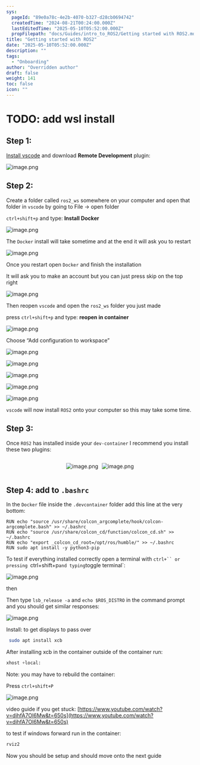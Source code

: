 ```yaml
---
sys:
  pageId: "89e0a78c-4e2b-4070-b327-d28cb0694742"
  createdTime: "2024-08-21T00:24:00.000Z"
  lastEditedTime: "2025-05-10T05:52:00.000Z"
  propFilepath: "docs/Guides/intro_to_ROS2/Getting started with ROS2.md"
title: "Getting started with ROS2"
date: "2025-05-10T05:52:00.000Z"
description: ""
tags:
  - "Onboarding"
author: "Overridden author"
draft: false
weight: 141
toc: false
icon: ""
---
```


# TODO: add wsl install

## Step 1:

[Install vscode](https://code.visualstudio.com/download) and download **Remote Development** plugin:

![image.png](https://prod-files-secure.s3.us-west-2.amazonaws.com/d518164a-d88e-44d1-a4ee-3adb3bd8bce0/efb52993-1881-4a40-b95e-6f020334f022/image.png?X-Amz-Algorithm=AWS4-HMAC-SHA256&X-Amz-Content-Sha256=UNSIGNED-PAYLOAD&X-Amz-Credential=ASIAZI2LB4667REEUMFL%2F20250630%2Fus-west-2%2Fs3%2Faws4_request&X-Amz-Date=20250630T110823Z&X-Amz-Expires=3600&X-Amz-Security-Token=IQoJb3JpZ2luX2VjEMP%2F%2F%2F%2F%2F%2F%2F%2F%2F%2FwEaCXVzLXdlc3QtMiJHMEUCIF9Aa9I3Wb52%2B6ipC9dJPfFz0vIVWtZCepUIOZnNHupKAiEA%2B11LEz3x8k%2Bexaxs3iGW4N5fAKFQaqjmFI9zqSEW0G4qiAQIvP%2F%2F%2F%2F%2F%2F%2F%2F%2F%2FARAAGgw2Mzc0MjMxODM4MDUiDF0NN%2B%2Fb8u%2FmjEe0QSrcAyMGS5pnnBe71yJAisddhftF9h%2F%2B3Ef8KoB524aXYMaUxpKbhEyXl8pQ04uy1yC54NjEuasFkNRUrykqUCXIk1Yfm9ctn2ij1%2FbaPeuIAjsL5UxNYxGq%2BTS%2FIS6hS2kIn4%2FvtIovLW12NK66BfHP5rqVzGVLAEuFFJ91qS6J0EqmSuI0VQNwX12z4TmtXpi0VzAspkLQJ%2F%2FynEC%2BsTtzAgzrw2Doa%2BAnaKSAGIQnpRLgMrGOasfqJXZz5J9QYE6C3tlZ7HTG%2Bs2rpKpZ3wwcUn4So7lmKecgNV3frb%2FdlghxOqzhlveMnHQPwPqbZ%2BiHdDFkN0e7v%2BKtC2gj5QIVFM5Xk0LUx7%2FpIMDhXdHxe3z3XrcOPuBCOp%2Fcfb32vrcUhIAT%2Fq6jGrgTBeL%2BINIDiJfTAkkooDgZDGIx8TCZMHtIUkamNniLR6Q5ZTaPMFTqXQGQ7dtGBpQX0Wf7WCzDwok57visOw5ufemjpBnz3mmz8ZdALo9V2hg%2BCcuqK7nohmRuZv%2BNNS86yKjQyfHKpDmX4DWfDYg66MBDsL5hVPnNZOu7grmz77Cu8o%2FTxceGKNgjyMbv3hTFbZMHWfQUS0mkNMF2dUhx2uzuvnLvhUeVDLQZ4VqJWkaIOm2WMJjOicMGOqUBgpcUy9RrEi9rwvOJ4JJOqg7xqFDeHEahtLaSm9a%2FaG%2B8D2oIHY0CKBuXuDQj1ERlUkZqPstLL21CPV1km9CO5mUDtHweSd%2B4zmLwJxqSGWaQb7DHnyUMb90zOhemBrna1bVSsbtYTqmZJY5FOAYoBeIzqdnT6hEJw988WXfXFQb8GgDEW3kVbufd8kAdw5zHjLhnq7UZ992v2Nu30bB5MD0wNtcz&X-Amz-Signature=5498da18ff024d58979f4ffd111c81fe28bf0421ef2a50afe890edfa2c8122c3&X-Amz-SignedHeaders=host&x-amz-checksum-mode=ENABLED&x-id=GetObject)

## Step 2:

Create a folder called `ros2_ws` somewhere on your computer and open that folder in `vscode` by going to File → open folder 

`ctrl+shift+p` and type: **Install Docker**

![image.png](https://prod-files-secure.s3.us-west-2.amazonaws.com/d518164a-d88e-44d1-a4ee-3adb3bd8bce0/2269dc0e-1cd5-47ff-bceb-c04ad9b2eab0/image.png?X-Amz-Algorithm=AWS4-HMAC-SHA256&X-Amz-Content-Sha256=UNSIGNED-PAYLOAD&X-Amz-Credential=ASIAZI2LB4667REEUMFL%2F20250630%2Fus-west-2%2Fs3%2Faws4_request&X-Amz-Date=20250630T110823Z&X-Amz-Expires=3600&X-Amz-Security-Token=IQoJb3JpZ2luX2VjEMP%2F%2F%2F%2F%2F%2F%2F%2F%2F%2FwEaCXVzLXdlc3QtMiJHMEUCIF9Aa9I3Wb52%2B6ipC9dJPfFz0vIVWtZCepUIOZnNHupKAiEA%2B11LEz3x8k%2Bexaxs3iGW4N5fAKFQaqjmFI9zqSEW0G4qiAQIvP%2F%2F%2F%2F%2F%2F%2F%2F%2F%2FARAAGgw2Mzc0MjMxODM4MDUiDF0NN%2B%2Fb8u%2FmjEe0QSrcAyMGS5pnnBe71yJAisddhftF9h%2F%2B3Ef8KoB524aXYMaUxpKbhEyXl8pQ04uy1yC54NjEuasFkNRUrykqUCXIk1Yfm9ctn2ij1%2FbaPeuIAjsL5UxNYxGq%2BTS%2FIS6hS2kIn4%2FvtIovLW12NK66BfHP5rqVzGVLAEuFFJ91qS6J0EqmSuI0VQNwX12z4TmtXpi0VzAspkLQJ%2F%2FynEC%2BsTtzAgzrw2Doa%2BAnaKSAGIQnpRLgMrGOasfqJXZz5J9QYE6C3tlZ7HTG%2Bs2rpKpZ3wwcUn4So7lmKecgNV3frb%2FdlghxOqzhlveMnHQPwPqbZ%2BiHdDFkN0e7v%2BKtC2gj5QIVFM5Xk0LUx7%2FpIMDhXdHxe3z3XrcOPuBCOp%2Fcfb32vrcUhIAT%2Fq6jGrgTBeL%2BINIDiJfTAkkooDgZDGIx8TCZMHtIUkamNniLR6Q5ZTaPMFTqXQGQ7dtGBpQX0Wf7WCzDwok57visOw5ufemjpBnz3mmz8ZdALo9V2hg%2BCcuqK7nohmRuZv%2BNNS86yKjQyfHKpDmX4DWfDYg66MBDsL5hVPnNZOu7grmz77Cu8o%2FTxceGKNgjyMbv3hTFbZMHWfQUS0mkNMF2dUhx2uzuvnLvhUeVDLQZ4VqJWkaIOm2WMJjOicMGOqUBgpcUy9RrEi9rwvOJ4JJOqg7xqFDeHEahtLaSm9a%2FaG%2B8D2oIHY0CKBuXuDQj1ERlUkZqPstLL21CPV1km9CO5mUDtHweSd%2B4zmLwJxqSGWaQb7DHnyUMb90zOhemBrna1bVSsbtYTqmZJY5FOAYoBeIzqdnT6hEJw988WXfXFQb8GgDEW3kVbufd8kAdw5zHjLhnq7UZ992v2Nu30bB5MD0wNtcz&X-Amz-Signature=b3502d8f96f0ac61fba7c7ee7d18a10bf796bdb56c86ece282a14206f4f7648d&X-Amz-SignedHeaders=host&x-amz-checksum-mode=ENABLED&x-id=GetObject)

The `Docker` install will take sometime and at the end it will ask you to restart

![image.png](https://prod-files-secure.s3.us-west-2.amazonaws.com/d518164a-d88e-44d1-a4ee-3adb3bd8bce0/ed233f78-be33-4b1f-b89c-9c346c0e961e/image.png?X-Amz-Algorithm=AWS4-HMAC-SHA256&X-Amz-Content-Sha256=UNSIGNED-PAYLOAD&X-Amz-Credential=ASIAZI2LB4667REEUMFL%2F20250630%2Fus-west-2%2Fs3%2Faws4_request&X-Amz-Date=20250630T110823Z&X-Amz-Expires=3600&X-Amz-Security-Token=IQoJb3JpZ2luX2VjEMP%2F%2F%2F%2F%2F%2F%2F%2F%2F%2FwEaCXVzLXdlc3QtMiJHMEUCIF9Aa9I3Wb52%2B6ipC9dJPfFz0vIVWtZCepUIOZnNHupKAiEA%2B11LEz3x8k%2Bexaxs3iGW4N5fAKFQaqjmFI9zqSEW0G4qiAQIvP%2F%2F%2F%2F%2F%2F%2F%2F%2F%2FARAAGgw2Mzc0MjMxODM4MDUiDF0NN%2B%2Fb8u%2FmjEe0QSrcAyMGS5pnnBe71yJAisddhftF9h%2F%2B3Ef8KoB524aXYMaUxpKbhEyXl8pQ04uy1yC54NjEuasFkNRUrykqUCXIk1Yfm9ctn2ij1%2FbaPeuIAjsL5UxNYxGq%2BTS%2FIS6hS2kIn4%2FvtIovLW12NK66BfHP5rqVzGVLAEuFFJ91qS6J0EqmSuI0VQNwX12z4TmtXpi0VzAspkLQJ%2F%2FynEC%2BsTtzAgzrw2Doa%2BAnaKSAGIQnpRLgMrGOasfqJXZz5J9QYE6C3tlZ7HTG%2Bs2rpKpZ3wwcUn4So7lmKecgNV3frb%2FdlghxOqzhlveMnHQPwPqbZ%2BiHdDFkN0e7v%2BKtC2gj5QIVFM5Xk0LUx7%2FpIMDhXdHxe3z3XrcOPuBCOp%2Fcfb32vrcUhIAT%2Fq6jGrgTBeL%2BINIDiJfTAkkooDgZDGIx8TCZMHtIUkamNniLR6Q5ZTaPMFTqXQGQ7dtGBpQX0Wf7WCzDwok57visOw5ufemjpBnz3mmz8ZdALo9V2hg%2BCcuqK7nohmRuZv%2BNNS86yKjQyfHKpDmX4DWfDYg66MBDsL5hVPnNZOu7grmz77Cu8o%2FTxceGKNgjyMbv3hTFbZMHWfQUS0mkNMF2dUhx2uzuvnLvhUeVDLQZ4VqJWkaIOm2WMJjOicMGOqUBgpcUy9RrEi9rwvOJ4JJOqg7xqFDeHEahtLaSm9a%2FaG%2B8D2oIHY0CKBuXuDQj1ERlUkZqPstLL21CPV1km9CO5mUDtHweSd%2B4zmLwJxqSGWaQb7DHnyUMb90zOhemBrna1bVSsbtYTqmZJY5FOAYoBeIzqdnT6hEJw988WXfXFQb8GgDEW3kVbufd8kAdw5zHjLhnq7UZ992v2Nu30bB5MD0wNtcz&X-Amz-Signature=3baabdf38d79091476893ed9530a939bd68764633692afe34708b7f159702d30&X-Amz-SignedHeaders=host&x-amz-checksum-mode=ENABLED&x-id=GetObject)

Once you restart open `Docker` and finish the installation

It will ask you to make an account but you can just press skip on the top right

![image.png](https://prod-files-secure.s3.us-west-2.amazonaws.com/d518164a-d88e-44d1-a4ee-3adb3bd8bce0/21010ad9-1659-4fd9-9f59-9932a09b2a3d/image.png?X-Amz-Algorithm=AWS4-HMAC-SHA256&X-Amz-Content-Sha256=UNSIGNED-PAYLOAD&X-Amz-Credential=ASIAZI2LB4667REEUMFL%2F20250630%2Fus-west-2%2Fs3%2Faws4_request&X-Amz-Date=20250630T110823Z&X-Amz-Expires=3600&X-Amz-Security-Token=IQoJb3JpZ2luX2VjEMP%2F%2F%2F%2F%2F%2F%2F%2F%2F%2FwEaCXVzLXdlc3QtMiJHMEUCIF9Aa9I3Wb52%2B6ipC9dJPfFz0vIVWtZCepUIOZnNHupKAiEA%2B11LEz3x8k%2Bexaxs3iGW4N5fAKFQaqjmFI9zqSEW0G4qiAQIvP%2F%2F%2F%2F%2F%2F%2F%2F%2F%2FARAAGgw2Mzc0MjMxODM4MDUiDF0NN%2B%2Fb8u%2FmjEe0QSrcAyMGS5pnnBe71yJAisddhftF9h%2F%2B3Ef8KoB524aXYMaUxpKbhEyXl8pQ04uy1yC54NjEuasFkNRUrykqUCXIk1Yfm9ctn2ij1%2FbaPeuIAjsL5UxNYxGq%2BTS%2FIS6hS2kIn4%2FvtIovLW12NK66BfHP5rqVzGVLAEuFFJ91qS6J0EqmSuI0VQNwX12z4TmtXpi0VzAspkLQJ%2F%2FynEC%2BsTtzAgzrw2Doa%2BAnaKSAGIQnpRLgMrGOasfqJXZz5J9QYE6C3tlZ7HTG%2Bs2rpKpZ3wwcUn4So7lmKecgNV3frb%2FdlghxOqzhlveMnHQPwPqbZ%2BiHdDFkN0e7v%2BKtC2gj5QIVFM5Xk0LUx7%2FpIMDhXdHxe3z3XrcOPuBCOp%2Fcfb32vrcUhIAT%2Fq6jGrgTBeL%2BINIDiJfTAkkooDgZDGIx8TCZMHtIUkamNniLR6Q5ZTaPMFTqXQGQ7dtGBpQX0Wf7WCzDwok57visOw5ufemjpBnz3mmz8ZdALo9V2hg%2BCcuqK7nohmRuZv%2BNNS86yKjQyfHKpDmX4DWfDYg66MBDsL5hVPnNZOu7grmz77Cu8o%2FTxceGKNgjyMbv3hTFbZMHWfQUS0mkNMF2dUhx2uzuvnLvhUeVDLQZ4VqJWkaIOm2WMJjOicMGOqUBgpcUy9RrEi9rwvOJ4JJOqg7xqFDeHEahtLaSm9a%2FaG%2B8D2oIHY0CKBuXuDQj1ERlUkZqPstLL21CPV1km9CO5mUDtHweSd%2B4zmLwJxqSGWaQb7DHnyUMb90zOhemBrna1bVSsbtYTqmZJY5FOAYoBeIzqdnT6hEJw988WXfXFQb8GgDEW3kVbufd8kAdw5zHjLhnq7UZ992v2Nu30bB5MD0wNtcz&X-Amz-Signature=27b80ba9a854b7ad49a9ffaf5135d817e71bd49053cfaebda47b11787ea8e5e5&X-Amz-SignedHeaders=host&x-amz-checksum-mode=ENABLED&x-id=GetObject)

Then reopen `vscode` and open the `ros2_ws` folder you just made

press `ctrl+shift+p` and type: **reopen in container**

![image.png](https://prod-files-secure.s3.us-west-2.amazonaws.com/d518164a-d88e-44d1-a4ee-3adb3bd8bce0/4e93b8c2-41ad-488c-8095-c74205196118/image.png?X-Amz-Algorithm=AWS4-HMAC-SHA256&X-Amz-Content-Sha256=UNSIGNED-PAYLOAD&X-Amz-Credential=ASIAZI2LB4667REEUMFL%2F20250630%2Fus-west-2%2Fs3%2Faws4_request&X-Amz-Date=20250630T110823Z&X-Amz-Expires=3600&X-Amz-Security-Token=IQoJb3JpZ2luX2VjEMP%2F%2F%2F%2F%2F%2F%2F%2F%2F%2FwEaCXVzLXdlc3QtMiJHMEUCIF9Aa9I3Wb52%2B6ipC9dJPfFz0vIVWtZCepUIOZnNHupKAiEA%2B11LEz3x8k%2Bexaxs3iGW4N5fAKFQaqjmFI9zqSEW0G4qiAQIvP%2F%2F%2F%2F%2F%2F%2F%2F%2F%2FARAAGgw2Mzc0MjMxODM4MDUiDF0NN%2B%2Fb8u%2FmjEe0QSrcAyMGS5pnnBe71yJAisddhftF9h%2F%2B3Ef8KoB524aXYMaUxpKbhEyXl8pQ04uy1yC54NjEuasFkNRUrykqUCXIk1Yfm9ctn2ij1%2FbaPeuIAjsL5UxNYxGq%2BTS%2FIS6hS2kIn4%2FvtIovLW12NK66BfHP5rqVzGVLAEuFFJ91qS6J0EqmSuI0VQNwX12z4TmtXpi0VzAspkLQJ%2F%2FynEC%2BsTtzAgzrw2Doa%2BAnaKSAGIQnpRLgMrGOasfqJXZz5J9QYE6C3tlZ7HTG%2Bs2rpKpZ3wwcUn4So7lmKecgNV3frb%2FdlghxOqzhlveMnHQPwPqbZ%2BiHdDFkN0e7v%2BKtC2gj5QIVFM5Xk0LUx7%2FpIMDhXdHxe3z3XrcOPuBCOp%2Fcfb32vrcUhIAT%2Fq6jGrgTBeL%2BINIDiJfTAkkooDgZDGIx8TCZMHtIUkamNniLR6Q5ZTaPMFTqXQGQ7dtGBpQX0Wf7WCzDwok57visOw5ufemjpBnz3mmz8ZdALo9V2hg%2BCcuqK7nohmRuZv%2BNNS86yKjQyfHKpDmX4DWfDYg66MBDsL5hVPnNZOu7grmz77Cu8o%2FTxceGKNgjyMbv3hTFbZMHWfQUS0mkNMF2dUhx2uzuvnLvhUeVDLQZ4VqJWkaIOm2WMJjOicMGOqUBgpcUy9RrEi9rwvOJ4JJOqg7xqFDeHEahtLaSm9a%2FaG%2B8D2oIHY0CKBuXuDQj1ERlUkZqPstLL21CPV1km9CO5mUDtHweSd%2B4zmLwJxqSGWaQb7DHnyUMb90zOhemBrna1bVSsbtYTqmZJY5FOAYoBeIzqdnT6hEJw988WXfXFQb8GgDEW3kVbufd8kAdw5zHjLhnq7UZ992v2Nu30bB5MD0wNtcz&X-Amz-Signature=ea0dfbb3f5fa8a25ed4ae4907b6e270138f0d3d375a528cfffffb564ca0a46fe&X-Amz-SignedHeaders=host&x-amz-checksum-mode=ENABLED&x-id=GetObject)

Choose “Add configuration to workspace”

![image.png](https://prod-files-secure.s3.us-west-2.amazonaws.com/d518164a-d88e-44d1-a4ee-3adb3bd8bce0/9560b282-5060-4989-ba37-97e7b2c22476/image.png?X-Amz-Algorithm=AWS4-HMAC-SHA256&X-Amz-Content-Sha256=UNSIGNED-PAYLOAD&X-Amz-Credential=ASIAZI2LB4667REEUMFL%2F20250630%2Fus-west-2%2Fs3%2Faws4_request&X-Amz-Date=20250630T110823Z&X-Amz-Expires=3600&X-Amz-Security-Token=IQoJb3JpZ2luX2VjEMP%2F%2F%2F%2F%2F%2F%2F%2F%2F%2FwEaCXVzLXdlc3QtMiJHMEUCIF9Aa9I3Wb52%2B6ipC9dJPfFz0vIVWtZCepUIOZnNHupKAiEA%2B11LEz3x8k%2Bexaxs3iGW4N5fAKFQaqjmFI9zqSEW0G4qiAQIvP%2F%2F%2F%2F%2F%2F%2F%2F%2F%2FARAAGgw2Mzc0MjMxODM4MDUiDF0NN%2B%2Fb8u%2FmjEe0QSrcAyMGS5pnnBe71yJAisddhftF9h%2F%2B3Ef8KoB524aXYMaUxpKbhEyXl8pQ04uy1yC54NjEuasFkNRUrykqUCXIk1Yfm9ctn2ij1%2FbaPeuIAjsL5UxNYxGq%2BTS%2FIS6hS2kIn4%2FvtIovLW12NK66BfHP5rqVzGVLAEuFFJ91qS6J0EqmSuI0VQNwX12z4TmtXpi0VzAspkLQJ%2F%2FynEC%2BsTtzAgzrw2Doa%2BAnaKSAGIQnpRLgMrGOasfqJXZz5J9QYE6C3tlZ7HTG%2Bs2rpKpZ3wwcUn4So7lmKecgNV3frb%2FdlghxOqzhlveMnHQPwPqbZ%2BiHdDFkN0e7v%2BKtC2gj5QIVFM5Xk0LUx7%2FpIMDhXdHxe3z3XrcOPuBCOp%2Fcfb32vrcUhIAT%2Fq6jGrgTBeL%2BINIDiJfTAkkooDgZDGIx8TCZMHtIUkamNniLR6Q5ZTaPMFTqXQGQ7dtGBpQX0Wf7WCzDwok57visOw5ufemjpBnz3mmz8ZdALo9V2hg%2BCcuqK7nohmRuZv%2BNNS86yKjQyfHKpDmX4DWfDYg66MBDsL5hVPnNZOu7grmz77Cu8o%2FTxceGKNgjyMbv3hTFbZMHWfQUS0mkNMF2dUhx2uzuvnLvhUeVDLQZ4VqJWkaIOm2WMJjOicMGOqUBgpcUy9RrEi9rwvOJ4JJOqg7xqFDeHEahtLaSm9a%2FaG%2B8D2oIHY0CKBuXuDQj1ERlUkZqPstLL21CPV1km9CO5mUDtHweSd%2B4zmLwJxqSGWaQb7DHnyUMb90zOhemBrna1bVSsbtYTqmZJY5FOAYoBeIzqdnT6hEJw988WXfXFQb8GgDEW3kVbufd8kAdw5zHjLhnq7UZ992v2Nu30bB5MD0wNtcz&X-Amz-Signature=1129b6c9668cff21fb8e94450abb3e4f5df22d258168176525c44bb54709e854&X-Amz-SignedHeaders=host&x-amz-checksum-mode=ENABLED&x-id=GetObject)

![image.png](https://prod-files-secure.s3.us-west-2.amazonaws.com/d518164a-d88e-44d1-a4ee-3adb3bd8bce0/2ee63f81-886b-48e8-a553-dc6e5eac99e4/image.png?X-Amz-Algorithm=AWS4-HMAC-SHA256&X-Amz-Content-Sha256=UNSIGNED-PAYLOAD&X-Amz-Credential=ASIAZI2LB4667REEUMFL%2F20250630%2Fus-west-2%2Fs3%2Faws4_request&X-Amz-Date=20250630T110823Z&X-Amz-Expires=3600&X-Amz-Security-Token=IQoJb3JpZ2luX2VjEMP%2F%2F%2F%2F%2F%2F%2F%2F%2F%2FwEaCXVzLXdlc3QtMiJHMEUCIF9Aa9I3Wb52%2B6ipC9dJPfFz0vIVWtZCepUIOZnNHupKAiEA%2B11LEz3x8k%2Bexaxs3iGW4N5fAKFQaqjmFI9zqSEW0G4qiAQIvP%2F%2F%2F%2F%2F%2F%2F%2F%2F%2FARAAGgw2Mzc0MjMxODM4MDUiDF0NN%2B%2Fb8u%2FmjEe0QSrcAyMGS5pnnBe71yJAisddhftF9h%2F%2B3Ef8KoB524aXYMaUxpKbhEyXl8pQ04uy1yC54NjEuasFkNRUrykqUCXIk1Yfm9ctn2ij1%2FbaPeuIAjsL5UxNYxGq%2BTS%2FIS6hS2kIn4%2FvtIovLW12NK66BfHP5rqVzGVLAEuFFJ91qS6J0EqmSuI0VQNwX12z4TmtXpi0VzAspkLQJ%2F%2FynEC%2BsTtzAgzrw2Doa%2BAnaKSAGIQnpRLgMrGOasfqJXZz5J9QYE6C3tlZ7HTG%2Bs2rpKpZ3wwcUn4So7lmKecgNV3frb%2FdlghxOqzhlveMnHQPwPqbZ%2BiHdDFkN0e7v%2BKtC2gj5QIVFM5Xk0LUx7%2FpIMDhXdHxe3z3XrcOPuBCOp%2Fcfb32vrcUhIAT%2Fq6jGrgTBeL%2BINIDiJfTAkkooDgZDGIx8TCZMHtIUkamNniLR6Q5ZTaPMFTqXQGQ7dtGBpQX0Wf7WCzDwok57visOw5ufemjpBnz3mmz8ZdALo9V2hg%2BCcuqK7nohmRuZv%2BNNS86yKjQyfHKpDmX4DWfDYg66MBDsL5hVPnNZOu7grmz77Cu8o%2FTxceGKNgjyMbv3hTFbZMHWfQUS0mkNMF2dUhx2uzuvnLvhUeVDLQZ4VqJWkaIOm2WMJjOicMGOqUBgpcUy9RrEi9rwvOJ4JJOqg7xqFDeHEahtLaSm9a%2FaG%2B8D2oIHY0CKBuXuDQj1ERlUkZqPstLL21CPV1km9CO5mUDtHweSd%2B4zmLwJxqSGWaQb7DHnyUMb90zOhemBrna1bVSsbtYTqmZJY5FOAYoBeIzqdnT6hEJw988WXfXFQb8GgDEW3kVbufd8kAdw5zHjLhnq7UZ992v2Nu30bB5MD0wNtcz&X-Amz-Signature=09eb3ffab5ab68ffe949f6979a6f09745cc4e4e21140b213037743c3ceeb1cae&X-Amz-SignedHeaders=host&x-amz-checksum-mode=ENABLED&x-id=GetObject)

![image.png](https://prod-files-secure.s3.us-west-2.amazonaws.com/d518164a-d88e-44d1-a4ee-3adb3bd8bce0/ae1580b2-b048-407e-aed9-b584224a7a04/image.png?X-Amz-Algorithm=AWS4-HMAC-SHA256&X-Amz-Content-Sha256=UNSIGNED-PAYLOAD&X-Amz-Credential=ASIAZI2LB4667REEUMFL%2F20250630%2Fus-west-2%2Fs3%2Faws4_request&X-Amz-Date=20250630T110823Z&X-Amz-Expires=3600&X-Amz-Security-Token=IQoJb3JpZ2luX2VjEMP%2F%2F%2F%2F%2F%2F%2F%2F%2F%2FwEaCXVzLXdlc3QtMiJHMEUCIF9Aa9I3Wb52%2B6ipC9dJPfFz0vIVWtZCepUIOZnNHupKAiEA%2B11LEz3x8k%2Bexaxs3iGW4N5fAKFQaqjmFI9zqSEW0G4qiAQIvP%2F%2F%2F%2F%2F%2F%2F%2F%2F%2FARAAGgw2Mzc0MjMxODM4MDUiDF0NN%2B%2Fb8u%2FmjEe0QSrcAyMGS5pnnBe71yJAisddhftF9h%2F%2B3Ef8KoB524aXYMaUxpKbhEyXl8pQ04uy1yC54NjEuasFkNRUrykqUCXIk1Yfm9ctn2ij1%2FbaPeuIAjsL5UxNYxGq%2BTS%2FIS6hS2kIn4%2FvtIovLW12NK66BfHP5rqVzGVLAEuFFJ91qS6J0EqmSuI0VQNwX12z4TmtXpi0VzAspkLQJ%2F%2FynEC%2BsTtzAgzrw2Doa%2BAnaKSAGIQnpRLgMrGOasfqJXZz5J9QYE6C3tlZ7HTG%2Bs2rpKpZ3wwcUn4So7lmKecgNV3frb%2FdlghxOqzhlveMnHQPwPqbZ%2BiHdDFkN0e7v%2BKtC2gj5QIVFM5Xk0LUx7%2FpIMDhXdHxe3z3XrcOPuBCOp%2Fcfb32vrcUhIAT%2Fq6jGrgTBeL%2BINIDiJfTAkkooDgZDGIx8TCZMHtIUkamNniLR6Q5ZTaPMFTqXQGQ7dtGBpQX0Wf7WCzDwok57visOw5ufemjpBnz3mmz8ZdALo9V2hg%2BCcuqK7nohmRuZv%2BNNS86yKjQyfHKpDmX4DWfDYg66MBDsL5hVPnNZOu7grmz77Cu8o%2FTxceGKNgjyMbv3hTFbZMHWfQUS0mkNMF2dUhx2uzuvnLvhUeVDLQZ4VqJWkaIOm2WMJjOicMGOqUBgpcUy9RrEi9rwvOJ4JJOqg7xqFDeHEahtLaSm9a%2FaG%2B8D2oIHY0CKBuXuDQj1ERlUkZqPstLL21CPV1km9CO5mUDtHweSd%2B4zmLwJxqSGWaQb7DHnyUMb90zOhemBrna1bVSsbtYTqmZJY5FOAYoBeIzqdnT6hEJw988WXfXFQb8GgDEW3kVbufd8kAdw5zHjLhnq7UZ992v2Nu30bB5MD0wNtcz&X-Amz-Signature=9b05a94c76f59662bc299accf9cf5e3e4a47e0b256671adc083cd44546528d83&X-Amz-SignedHeaders=host&x-amz-checksum-mode=ENABLED&x-id=GetObject)

![image.png](https://prod-files-secure.s3.us-west-2.amazonaws.com/d518164a-d88e-44d1-a4ee-3adb3bd8bce0/53255b28-f75e-430f-b9e3-c0ac8577e42b/image.png?X-Amz-Algorithm=AWS4-HMAC-SHA256&X-Amz-Content-Sha256=UNSIGNED-PAYLOAD&X-Amz-Credential=ASIAZI2LB4667REEUMFL%2F20250630%2Fus-west-2%2Fs3%2Faws4_request&X-Amz-Date=20250630T110823Z&X-Amz-Expires=3600&X-Amz-Security-Token=IQoJb3JpZ2luX2VjEMP%2F%2F%2F%2F%2F%2F%2F%2F%2F%2FwEaCXVzLXdlc3QtMiJHMEUCIF9Aa9I3Wb52%2B6ipC9dJPfFz0vIVWtZCepUIOZnNHupKAiEA%2B11LEz3x8k%2Bexaxs3iGW4N5fAKFQaqjmFI9zqSEW0G4qiAQIvP%2F%2F%2F%2F%2F%2F%2F%2F%2F%2FARAAGgw2Mzc0MjMxODM4MDUiDF0NN%2B%2Fb8u%2FmjEe0QSrcAyMGS5pnnBe71yJAisddhftF9h%2F%2B3Ef8KoB524aXYMaUxpKbhEyXl8pQ04uy1yC54NjEuasFkNRUrykqUCXIk1Yfm9ctn2ij1%2FbaPeuIAjsL5UxNYxGq%2BTS%2FIS6hS2kIn4%2FvtIovLW12NK66BfHP5rqVzGVLAEuFFJ91qS6J0EqmSuI0VQNwX12z4TmtXpi0VzAspkLQJ%2F%2FynEC%2BsTtzAgzrw2Doa%2BAnaKSAGIQnpRLgMrGOasfqJXZz5J9QYE6C3tlZ7HTG%2Bs2rpKpZ3wwcUn4So7lmKecgNV3frb%2FdlghxOqzhlveMnHQPwPqbZ%2BiHdDFkN0e7v%2BKtC2gj5QIVFM5Xk0LUx7%2FpIMDhXdHxe3z3XrcOPuBCOp%2Fcfb32vrcUhIAT%2Fq6jGrgTBeL%2BINIDiJfTAkkooDgZDGIx8TCZMHtIUkamNniLR6Q5ZTaPMFTqXQGQ7dtGBpQX0Wf7WCzDwok57visOw5ufemjpBnz3mmz8ZdALo9V2hg%2BCcuqK7nohmRuZv%2BNNS86yKjQyfHKpDmX4DWfDYg66MBDsL5hVPnNZOu7grmz77Cu8o%2FTxceGKNgjyMbv3hTFbZMHWfQUS0mkNMF2dUhx2uzuvnLvhUeVDLQZ4VqJWkaIOm2WMJjOicMGOqUBgpcUy9RrEi9rwvOJ4JJOqg7xqFDeHEahtLaSm9a%2FaG%2B8D2oIHY0CKBuXuDQj1ERlUkZqPstLL21CPV1km9CO5mUDtHweSd%2B4zmLwJxqSGWaQb7DHnyUMb90zOhemBrna1bVSsbtYTqmZJY5FOAYoBeIzqdnT6hEJw988WXfXFQb8GgDEW3kVbufd8kAdw5zHjLhnq7UZ992v2Nu30bB5MD0wNtcz&X-Amz-Signature=9fc46b457ea629a3f16a9ac1b124746a31868377be7137e74c32f22ce8de2192&X-Amz-SignedHeaders=host&x-amz-checksum-mode=ENABLED&x-id=GetObject)

![image.png](https://prod-files-secure.s3.us-west-2.amazonaws.com/d518164a-d88e-44d1-a4ee-3adb3bd8bce0/7c562767-5af9-4ffb-97d1-327bcdf4ee00/image.png?X-Amz-Algorithm=AWS4-HMAC-SHA256&X-Amz-Content-Sha256=UNSIGNED-PAYLOAD&X-Amz-Credential=ASIAZI2LB4667REEUMFL%2F20250630%2Fus-west-2%2Fs3%2Faws4_request&X-Amz-Date=20250630T110823Z&X-Amz-Expires=3600&X-Amz-Security-Token=IQoJb3JpZ2luX2VjEMP%2F%2F%2F%2F%2F%2F%2F%2F%2F%2FwEaCXVzLXdlc3QtMiJHMEUCIF9Aa9I3Wb52%2B6ipC9dJPfFz0vIVWtZCepUIOZnNHupKAiEA%2B11LEz3x8k%2Bexaxs3iGW4N5fAKFQaqjmFI9zqSEW0G4qiAQIvP%2F%2F%2F%2F%2F%2F%2F%2F%2F%2FARAAGgw2Mzc0MjMxODM4MDUiDF0NN%2B%2Fb8u%2FmjEe0QSrcAyMGS5pnnBe71yJAisddhftF9h%2F%2B3Ef8KoB524aXYMaUxpKbhEyXl8pQ04uy1yC54NjEuasFkNRUrykqUCXIk1Yfm9ctn2ij1%2FbaPeuIAjsL5UxNYxGq%2BTS%2FIS6hS2kIn4%2FvtIovLW12NK66BfHP5rqVzGVLAEuFFJ91qS6J0EqmSuI0VQNwX12z4TmtXpi0VzAspkLQJ%2F%2FynEC%2BsTtzAgzrw2Doa%2BAnaKSAGIQnpRLgMrGOasfqJXZz5J9QYE6C3tlZ7HTG%2Bs2rpKpZ3wwcUn4So7lmKecgNV3frb%2FdlghxOqzhlveMnHQPwPqbZ%2BiHdDFkN0e7v%2BKtC2gj5QIVFM5Xk0LUx7%2FpIMDhXdHxe3z3XrcOPuBCOp%2Fcfb32vrcUhIAT%2Fq6jGrgTBeL%2BINIDiJfTAkkooDgZDGIx8TCZMHtIUkamNniLR6Q5ZTaPMFTqXQGQ7dtGBpQX0Wf7WCzDwok57visOw5ufemjpBnz3mmz8ZdALo9V2hg%2BCcuqK7nohmRuZv%2BNNS86yKjQyfHKpDmX4DWfDYg66MBDsL5hVPnNZOu7grmz77Cu8o%2FTxceGKNgjyMbv3hTFbZMHWfQUS0mkNMF2dUhx2uzuvnLvhUeVDLQZ4VqJWkaIOm2WMJjOicMGOqUBgpcUy9RrEi9rwvOJ4JJOqg7xqFDeHEahtLaSm9a%2FaG%2B8D2oIHY0CKBuXuDQj1ERlUkZqPstLL21CPV1km9CO5mUDtHweSd%2B4zmLwJxqSGWaQb7DHnyUMb90zOhemBrna1bVSsbtYTqmZJY5FOAYoBeIzqdnT6hEJw988WXfXFQb8GgDEW3kVbufd8kAdw5zHjLhnq7UZ992v2Nu30bB5MD0wNtcz&X-Amz-Signature=398963484c9b5efe823011333bc92eae307afcaf0636e98737b89d4152678a21&X-Amz-SignedHeaders=host&x-amz-checksum-mode=ENABLED&x-id=GetObject)

`vscode` will now install `ROS2` onto your computer so this may take some time.

## Step 3:

Once `ROS2` has installed inside your `dev-container` I recommend you install these two plugins:

<div style="display: flex;flex-direction: row; column-gap:10px; max-width: 630px;justify-content: center;">
<div>

![image.png](https://prod-files-secure.s3.us-west-2.amazonaws.com/d518164a-d88e-44d1-a4ee-3adb3bd8bce0/3fc3d550-5a54-4ba1-ba6b-faa01cdb7369/image.png?X-Amz-Algorithm=AWS4-HMAC-SHA256&X-Amz-Content-Sha256=UNSIGNED-PAYLOAD&X-Amz-Credential=ASIAZI2LB4666GAOXRZS%2F20250630%2Fus-west-2%2Fs3%2Faws4_request&X-Amz-Date=20250630T110826Z&X-Amz-Expires=3600&X-Amz-Security-Token=IQoJb3JpZ2luX2VjEMP%2F%2F%2F%2F%2F%2F%2F%2F%2F%2FwEaCXVzLXdlc3QtMiJHMEUCICuolRXBPtvNkYoZ8H7rvs5VZA5PMSrx%2FklmTc3HhUwsAiEAqTBRWfUpNfYgIsFdMttJRL%2F0EhF0m95V%2F3QZ00nQFlMqiAQIvP%2F%2F%2F%2F%2F%2F%2F%2F%2F%2FARAAGgw2Mzc0MjMxODM4MDUiDEpDEhEYxkvmKV%2F76yrcA%2FYotBpydAcwqIjIpQ4w7EAkycxKAfbBZjlUf04wGkN6KJ%2FB8g%2FuJRk7hg857OuyqMp1heDUhIYSLHVinvWOw2kHbu2F%2BmbsW2Ez928gLnJ7JIdw3R18GZfGXaVfQo84mv%2F7GUE65pyz25Jet0hPjKliPtVM5SRCdv9kX3DTHikqp56rGfCoWOlqEBbkBvbDXEi3OoWfeBxhEhVcPulpXBSRFSeREwsfEvLti9S5W%2FSyzek%2Bd6hOFqwXHTbFo8faocCqZVovWh6%2FTupqC0kK%2FvhQv5VKNQcCLSm9j7Guez53TADUrOMkTsoUzeTxpuKcpFGvxdjCSQo0o8z1RhZWqgcZqk8DSWUanyQs4hcOkUvNISOy5e4q8paQbl1BJB4JOzHbKkXPbcPs2%2BdSJvHdryW8oGoRE6L8tWxzqxhsCY6Dk6NyQXtAkUC4IGcf9BO9EAuB1eaeade5mU8I2UBkT5U4lqIRAc5sq02MkuT9onM8%2Bznw4G8Fwszk31xs03tRZ4ixDjphBy2%2B%2FVVNm62L5tDlKTfwQ%2BJI%2FCRpEqp4SBzIExH2rtudabUQ1f5Z9b3q%2BcZwOaZr3ZUAvI%2F%2F9jL7EVvg6e0QIRSk8E1TQ8hc9fU%2BQ6T%2BJZeJrIArldZRMKXNicMGOqUBv7NTHKBCQIwK%2Bg8cnrGWFtsf7OO%2Be1iw6exXTqNCHrVAbZ14oDY2NKKgixA4zKep2C%2F0x3jk2V47klnAk1Ek0EJzviFOt6Y46E2Dtteq9uLp0PPsuxy9yobtr2avYh8bxoDeAhwAweqUhoUVrbeajAXK1YKy9SbMl2nS9vglD7aKKwEORLhZSIWu7sdqAVA6PpEQ6PWKnlr26TKtRvbcirbuQEdP&X-Amz-Signature=61691eb09e89962d4f273edfb60aec4a04e46d52e4fd0d910c3de8b5d23661bc&X-Amz-SignedHeaders=host&x-amz-checksum-mode=ENABLED&x-id=GetObject)

</div>
<div>

![image.png](https://prod-files-secure.s3.us-west-2.amazonaws.com/d518164a-d88e-44d1-a4ee-3adb3bd8bce0/d994cc66-13c2-4093-a5a3-f84cf4601a82/image.png?X-Amz-Algorithm=AWS4-HMAC-SHA256&X-Amz-Content-Sha256=UNSIGNED-PAYLOAD&X-Amz-Credential=ASIAZI2LB466ZF7WYWQ7%2F20250630%2Fus-west-2%2Fs3%2Faws4_request&X-Amz-Date=20250630T110827Z&X-Amz-Expires=3600&X-Amz-Security-Token=IQoJb3JpZ2luX2VjEMP%2F%2F%2F%2F%2F%2F%2F%2F%2F%2FwEaCXVzLXdlc3QtMiJGMEQCIDkZR5UUK8MnphWy6jeonZ%2FquvpOuzdg3crwAmEopljOAiA9WS2PtgZIAZX8Feeg1Un0qss7sgDnzaSMLwtdTakG8CqIBAi8%2F%2F%2F%2F%2F%2F%2F%2F%2F%2F8BEAAaDDYzNzQyMzE4MzgwNSIM93U86T%2Fuj32FYalmKtwDiOaXadcNFYM7UYsg2jvLrsoZ53Jg1oP0MHRgxIztaet%2FfUJl%2BlDuH5Mp7OrLqCiJU7hzrZfSjgQvotc3J0eCxp0nnX1hstgLQ3sGRT%2FvGTIU8LbPlVN8YUzHUGeSPYT%2FiC%2FYe0nDRRtx3BRJ200RqweVHKQuoeq2mp4mRtVIfuzAyYxYVz%2BBP9B7rFcchp4PGZF1x12aMLoJt4RHZwm22VEwvyPW5%2BEGADMeOaSn069lyEbngWNCB6IGB9wwMbTx8kEmWDST0KTMznMl8Jm4AMaVVzrkFUkWXSA%2B8GHFaaqhsMNskLauG%2FzFZkTakb2OOiC7BWju8OjarSRHVdMrrue4QWg0Jf62BJEiHgB2awLvegVtesm0KFZ4uT%2BxRNPHgZG3uDCm418whVJbRcgQL3E0X2bRk0dg7UpjCIwOj8cMWYP7pABFbKOxgWt5Po4bDkL1s0ZpW6nIryB%2BhsBKw7AIosVUQCpYFoeV45Hlflj4571JTLri18vi7mjy77BXVo3ti1UyoJA0qmkuXzknoVQ%2BPRAavC0x19pwybXuLVC3YkOy09k%2FOxbecY%2BhVsdi70kyA10WSyVsegy%2BVr%2FbleryFts5F5BKzBV0PJ0bYjjjGFFl80NBS8RiPyUwxNKJwwY6pgEg7YdVkzxSbjGuRVHBou1tehR6%2Fd9lxwIcCAaXyIn1dDXs4V3cu8CXSFxhFLq98iDNOz166jLsOb28eTmMwTjrcf8fy2rlAuvVTJG%2B0kJ4JGo2q8xVoP9HE6eJRmvvmPeOgwaDa2GxM766D2iRByrwmUhLHnsnXNC7xTJR7eIHiZbx0uPgaK4E2jWrCz%2BtTuT0BhzhtOmYfKuB9zGXRwwx2TyAhVeU&X-Amz-Signature=4b5926264ca99e1aa5b2f8280b9022cd75f17c75c72890328f0c1eefc2afe2ba&X-Amz-SignedHeaders=host&x-amz-checksum-mode=ENABLED&x-id=GetObject)

</div>
</div>

## Step 4: add to `.bashrc`

In the `Docker` file inside the `.devcontainer` folder add this line at the very bottom: 

```docker
RUN echo "source /usr/share/colcon_argcomplete/hook/colcon-argcomplete.bash" >> ~/.bashrc
RUN echo "source /usr/share/colcon_cd/function/colcon_cd.sh" >> ~/.bashrc
RUN echo "export _colcon_cd_root=/opt/ros/humble/" >> ~/.bashrc
RUN sudo apt install -y python3-pip 
```

To test if everything installed correctly open a terminal with `ctrl+`` or pressing `ctrl+shift+p` and typing `toggle terminal`:

![image.png](https://prod-files-secure.s3.us-west-2.amazonaws.com/d518164a-d88e-44d1-a4ee-3adb3bd8bce0/6a4943d8-b04e-4c02-9a58-775f3384d1a5/image.png?X-Amz-Algorithm=AWS4-HMAC-SHA256&X-Amz-Content-Sha256=UNSIGNED-PAYLOAD&X-Amz-Credential=ASIAZI2LB4667REEUMFL%2F20250630%2Fus-west-2%2Fs3%2Faws4_request&X-Amz-Date=20250630T110823Z&X-Amz-Expires=3600&X-Amz-Security-Token=IQoJb3JpZ2luX2VjEMP%2F%2F%2F%2F%2F%2F%2F%2F%2F%2FwEaCXVzLXdlc3QtMiJHMEUCIF9Aa9I3Wb52%2B6ipC9dJPfFz0vIVWtZCepUIOZnNHupKAiEA%2B11LEz3x8k%2Bexaxs3iGW4N5fAKFQaqjmFI9zqSEW0G4qiAQIvP%2F%2F%2F%2F%2F%2F%2F%2F%2F%2FARAAGgw2Mzc0MjMxODM4MDUiDF0NN%2B%2Fb8u%2FmjEe0QSrcAyMGS5pnnBe71yJAisddhftF9h%2F%2B3Ef8KoB524aXYMaUxpKbhEyXl8pQ04uy1yC54NjEuasFkNRUrykqUCXIk1Yfm9ctn2ij1%2FbaPeuIAjsL5UxNYxGq%2BTS%2FIS6hS2kIn4%2FvtIovLW12NK66BfHP5rqVzGVLAEuFFJ91qS6J0EqmSuI0VQNwX12z4TmtXpi0VzAspkLQJ%2F%2FynEC%2BsTtzAgzrw2Doa%2BAnaKSAGIQnpRLgMrGOasfqJXZz5J9QYE6C3tlZ7HTG%2Bs2rpKpZ3wwcUn4So7lmKecgNV3frb%2FdlghxOqzhlveMnHQPwPqbZ%2BiHdDFkN0e7v%2BKtC2gj5QIVFM5Xk0LUx7%2FpIMDhXdHxe3z3XrcOPuBCOp%2Fcfb32vrcUhIAT%2Fq6jGrgTBeL%2BINIDiJfTAkkooDgZDGIx8TCZMHtIUkamNniLR6Q5ZTaPMFTqXQGQ7dtGBpQX0Wf7WCzDwok57visOw5ufemjpBnz3mmz8ZdALo9V2hg%2BCcuqK7nohmRuZv%2BNNS86yKjQyfHKpDmX4DWfDYg66MBDsL5hVPnNZOu7grmz77Cu8o%2FTxceGKNgjyMbv3hTFbZMHWfQUS0mkNMF2dUhx2uzuvnLvhUeVDLQZ4VqJWkaIOm2WMJjOicMGOqUBgpcUy9RrEi9rwvOJ4JJOqg7xqFDeHEahtLaSm9a%2FaG%2B8D2oIHY0CKBuXuDQj1ERlUkZqPstLL21CPV1km9CO5mUDtHweSd%2B4zmLwJxqSGWaQb7DHnyUMb90zOhemBrna1bVSsbtYTqmZJY5FOAYoBeIzqdnT6hEJw988WXfXFQb8GgDEW3kVbufd8kAdw5zHjLhnq7UZ992v2Nu30bB5MD0wNtcz&X-Amz-Signature=67cd7db38297052ebbed9e7119d9b16f05d4cdea194b915ad9d969f296f256a3&X-Amz-SignedHeaders=host&x-amz-checksum-mode=ENABLED&x-id=GetObject)

then 

Then type `lsb_release -a` and `echo $ROS_DISTRO` in the command prompt and you should get similar responses:

![image.png](https://prod-files-secure.s3.us-west-2.amazonaws.com/d518164a-d88e-44d1-a4ee-3adb3bd8bce0/3e635dec-a805-4e85-8b9e-d000e5b71a4e/image.png?X-Amz-Algorithm=AWS4-HMAC-SHA256&X-Amz-Content-Sha256=UNSIGNED-PAYLOAD&X-Amz-Credential=ASIAZI2LB4667REEUMFL%2F20250630%2Fus-west-2%2Fs3%2Faws4_request&X-Amz-Date=20250630T110823Z&X-Amz-Expires=3600&X-Amz-Security-Token=IQoJb3JpZ2luX2VjEMP%2F%2F%2F%2F%2F%2F%2F%2F%2F%2FwEaCXVzLXdlc3QtMiJHMEUCIF9Aa9I3Wb52%2B6ipC9dJPfFz0vIVWtZCepUIOZnNHupKAiEA%2B11LEz3x8k%2Bexaxs3iGW4N5fAKFQaqjmFI9zqSEW0G4qiAQIvP%2F%2F%2F%2F%2F%2F%2F%2F%2F%2FARAAGgw2Mzc0MjMxODM4MDUiDF0NN%2B%2Fb8u%2FmjEe0QSrcAyMGS5pnnBe71yJAisddhftF9h%2F%2B3Ef8KoB524aXYMaUxpKbhEyXl8pQ04uy1yC54NjEuasFkNRUrykqUCXIk1Yfm9ctn2ij1%2FbaPeuIAjsL5UxNYxGq%2BTS%2FIS6hS2kIn4%2FvtIovLW12NK66BfHP5rqVzGVLAEuFFJ91qS6J0EqmSuI0VQNwX12z4TmtXpi0VzAspkLQJ%2F%2FynEC%2BsTtzAgzrw2Doa%2BAnaKSAGIQnpRLgMrGOasfqJXZz5J9QYE6C3tlZ7HTG%2Bs2rpKpZ3wwcUn4So7lmKecgNV3frb%2FdlghxOqzhlveMnHQPwPqbZ%2BiHdDFkN0e7v%2BKtC2gj5QIVFM5Xk0LUx7%2FpIMDhXdHxe3z3XrcOPuBCOp%2Fcfb32vrcUhIAT%2Fq6jGrgTBeL%2BINIDiJfTAkkooDgZDGIx8TCZMHtIUkamNniLR6Q5ZTaPMFTqXQGQ7dtGBpQX0Wf7WCzDwok57visOw5ufemjpBnz3mmz8ZdALo9V2hg%2BCcuqK7nohmRuZv%2BNNS86yKjQyfHKpDmX4DWfDYg66MBDsL5hVPnNZOu7grmz77Cu8o%2FTxceGKNgjyMbv3hTFbZMHWfQUS0mkNMF2dUhx2uzuvnLvhUeVDLQZ4VqJWkaIOm2WMJjOicMGOqUBgpcUy9RrEi9rwvOJ4JJOqg7xqFDeHEahtLaSm9a%2FaG%2B8D2oIHY0CKBuXuDQj1ERlUkZqPstLL21CPV1km9CO5mUDtHweSd%2B4zmLwJxqSGWaQb7DHnyUMb90zOhemBrna1bVSsbtYTqmZJY5FOAYoBeIzqdnT6hEJw988WXfXFQb8GgDEW3kVbufd8kAdw5zHjLhnq7UZ992v2Nu30bB5MD0wNtcz&X-Amz-Signature=58260f838b6cf34fc6e02c5db10ef5c70e00b8c36b5a6be136d5072edc8c531a&X-Amz-SignedHeaders=host&x-amz-checksum-mode=ENABLED&x-id=GetObject)

Install:  to get displays to pass over

```bash
 sudo apt install xcb
```

After installing xcb in the container outside of the container run:

```python
xhost +local:
```

Note: you may have to rebuild the container:

Press `ctrl+shift+P`

![image.png](https://prod-files-secure.s3.us-west-2.amazonaws.com/d518164a-d88e-44d1-a4ee-3adb3bd8bce0/6c2be660-2618-4c38-9c26-53554f7a0b7b/image.png?X-Amz-Algorithm=AWS4-HMAC-SHA256&X-Amz-Content-Sha256=UNSIGNED-PAYLOAD&X-Amz-Credential=ASIAZI2LB4667REEUMFL%2F20250630%2Fus-west-2%2Fs3%2Faws4_request&X-Amz-Date=20250630T110824Z&X-Amz-Expires=3600&X-Amz-Security-Token=IQoJb3JpZ2luX2VjEMP%2F%2F%2F%2F%2F%2F%2F%2F%2F%2FwEaCXVzLXdlc3QtMiJHMEUCIF9Aa9I3Wb52%2B6ipC9dJPfFz0vIVWtZCepUIOZnNHupKAiEA%2B11LEz3x8k%2Bexaxs3iGW4N5fAKFQaqjmFI9zqSEW0G4qiAQIvP%2F%2F%2F%2F%2F%2F%2F%2F%2F%2FARAAGgw2Mzc0MjMxODM4MDUiDF0NN%2B%2Fb8u%2FmjEe0QSrcAyMGS5pnnBe71yJAisddhftF9h%2F%2B3Ef8KoB524aXYMaUxpKbhEyXl8pQ04uy1yC54NjEuasFkNRUrykqUCXIk1Yfm9ctn2ij1%2FbaPeuIAjsL5UxNYxGq%2BTS%2FIS6hS2kIn4%2FvtIovLW12NK66BfHP5rqVzGVLAEuFFJ91qS6J0EqmSuI0VQNwX12z4TmtXpi0VzAspkLQJ%2F%2FynEC%2BsTtzAgzrw2Doa%2BAnaKSAGIQnpRLgMrGOasfqJXZz5J9QYE6C3tlZ7HTG%2Bs2rpKpZ3wwcUn4So7lmKecgNV3frb%2FdlghxOqzhlveMnHQPwPqbZ%2BiHdDFkN0e7v%2BKtC2gj5QIVFM5Xk0LUx7%2FpIMDhXdHxe3z3XrcOPuBCOp%2Fcfb32vrcUhIAT%2Fq6jGrgTBeL%2BINIDiJfTAkkooDgZDGIx8TCZMHtIUkamNniLR6Q5ZTaPMFTqXQGQ7dtGBpQX0Wf7WCzDwok57visOw5ufemjpBnz3mmz8ZdALo9V2hg%2BCcuqK7nohmRuZv%2BNNS86yKjQyfHKpDmX4DWfDYg66MBDsL5hVPnNZOu7grmz77Cu8o%2FTxceGKNgjyMbv3hTFbZMHWfQUS0mkNMF2dUhx2uzuvnLvhUeVDLQZ4VqJWkaIOm2WMJjOicMGOqUBgpcUy9RrEi9rwvOJ4JJOqg7xqFDeHEahtLaSm9a%2FaG%2B8D2oIHY0CKBuXuDQj1ERlUkZqPstLL21CPV1km9CO5mUDtHweSd%2B4zmLwJxqSGWaQb7DHnyUMb90zOhemBrna1bVSsbtYTqmZJY5FOAYoBeIzqdnT6hEJw988WXfXFQb8GgDEW3kVbufd8kAdw5zHjLhnq7UZ992v2Nu30bB5MD0wNtcz&X-Amz-Signature=24d108a02cef198d670c8b0c5942848ad042baf3f1f639c9e2f677ec0a00a6d1&X-Amz-SignedHeaders=host&x-amz-checksum-mode=ENABLED&x-id=GetObject)

video guide if you get stuck: [https://www.youtube.com/watch?v=dihfA7Ol6Mw&t=650s](https://www.youtube.com/watch?v=dihfA7Ol6Mw&t=650s)

to test if windows forward run in the container:

```bash
rviz2
```

Now you should be setup and should move onto the next guide 
